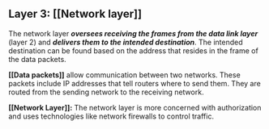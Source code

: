 ## Layer 3: [[Network layer]]

The network layer ***oversees receiving the frames from the data link layer*** (layer 2) and ***delivers them to the intended destination***. The intended destination can be found based on the address that resides in the frame of the data packets. 

**[[Data packets]]** allow communication between two networks. These packets include IP addresses that tell routers where to send them. They are routed from the sending network to the receiving network.


**[[Network Layer]]:** The network layer is more concerned with authorization and uses technologies like network firewalls to control traffic.